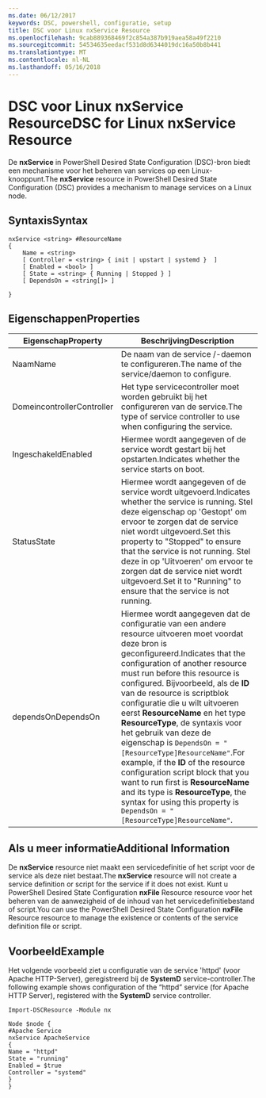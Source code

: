 ```yaml
---
ms.date: 06/12/2017
keywords: DSC, powershell, configuratie, setup
title: DSC voor Linux nxService Resource
ms.openlocfilehash: 9cab889368469f2c854a387b919aea58a49f2210
ms.sourcegitcommit: 54534635eedacf531d8d6344019dc16a50b8b441
ms.translationtype: MT
ms.contentlocale: nl-NL
ms.lasthandoff: 05/16/2018
---
```

# <a name="dsc-for-linux-nxservice-resource"></a><span data-ttu-id="174a4-103">DSC voor Linux nxService Resource</span><span class="sxs-lookup"><span data-stu-id="174a4-103">DSC for Linux nxService Resource</span></span>

<span data-ttu-id="174a4-104">De **nxService** in PowerShell Desired State Configuration (DSC)-bron biedt een mechanisme voor het beheren van services op een Linux-knooppunt.</span><span class="sxs-lookup"><span data-stu-id="174a4-104">The **nxService** resource in PowerShell Desired State Configuration (DSC) provides a mechanism to manage services on a Linux node.</span></span>

## <a name="syntax"></a><span data-ttu-id="174a4-105">Syntaxis</span><span class="sxs-lookup"><span data-stu-id="174a4-105">Syntax</span></span>

```
nxService <string> #ResourceName
{
    Name = <string>
    [ Controller = <string> { init | upstart | systemd }  ]
    [ Enabled = <bool> ]
    [ State = <string> { Running | Stopped } ]
    [ DependsOn = <string[]> ]

}
```

## <a name="properties"></a><span data-ttu-id="174a4-106">Eigenschappen</span><span class="sxs-lookup"><span data-stu-id="174a4-106">Properties</span></span>
|  <span data-ttu-id="174a4-107">Eigenschap</span><span class="sxs-lookup"><span data-stu-id="174a4-107">Property</span></span> |  <span data-ttu-id="174a4-108">Beschrijving</span><span class="sxs-lookup"><span data-stu-id="174a4-108">Description</span></span> |
|---|---|
| <span data-ttu-id="174a4-109">Naam</span><span class="sxs-lookup"><span data-stu-id="174a4-109">Name</span></span>| <span data-ttu-id="174a4-110">De naam van de service /-daemon te configureren.</span><span class="sxs-lookup"><span data-stu-id="174a4-110">The name of the service/daemon to configure.</span></span>|
| <span data-ttu-id="174a4-111">Domeincontroller</span><span class="sxs-lookup"><span data-stu-id="174a4-111">Controller</span></span>| <span data-ttu-id="174a4-112">Het type servicecontroller moet worden gebruikt bij het configureren van de service.</span><span class="sxs-lookup"><span data-stu-id="174a4-112">The type of service controller to use when configuring the service.</span></span>|
| <span data-ttu-id="174a4-113">Ingeschakeld</span><span class="sxs-lookup"><span data-stu-id="174a4-113">Enabled</span></span>| <span data-ttu-id="174a4-114">Hiermee wordt aangegeven of de service wordt gestart bij het opstarten.</span><span class="sxs-lookup"><span data-stu-id="174a4-114">Indicates whether the service starts on boot.</span></span>|
| <span data-ttu-id="174a4-115">Status</span><span class="sxs-lookup"><span data-stu-id="174a4-115">State</span></span>| <span data-ttu-id="174a4-116">Hiermee wordt aangegeven of de service wordt uitgevoerd.</span><span class="sxs-lookup"><span data-stu-id="174a4-116">Indicates whether the service is running.</span></span> <span data-ttu-id="174a4-117">Stel deze eigenschap op 'Gestopt' om ervoor te zorgen dat de service niet wordt uitgevoerd.</span><span class="sxs-lookup"><span data-stu-id="174a4-117">Set this property to "Stopped" to ensure that the service is not running.</span></span> <span data-ttu-id="174a4-118">Stel deze in op 'Uitvoeren' om ervoor te zorgen dat de service niet wordt uitgevoerd.</span><span class="sxs-lookup"><span data-stu-id="174a4-118">Set it to "Running" to ensure that the service is not running.</span></span>|
| <span data-ttu-id="174a4-119">dependsOn</span><span class="sxs-lookup"><span data-stu-id="174a4-119">DependsOn</span></span> | <span data-ttu-id="174a4-120">Hiermee wordt aangegeven dat de configuratie van een andere resource uitvoeren moet voordat deze bron is geconfigureerd.</span><span class="sxs-lookup"><span data-stu-id="174a4-120">Indicates that the configuration of another resource must run before this resource is configured.</span></span> <span data-ttu-id="174a4-121">Bijvoorbeeld, als de **ID** van de resource is scriptblok configuratie die u wilt uitvoeren eerst **ResourceName** en het type **ResourceType**, de syntaxis voor het gebruik van deze de eigenschap is `DependsOn = "[ResourceType]ResourceName"`.</span><span class="sxs-lookup"><span data-stu-id="174a4-121">For example, if the **ID** of the resource configuration script block that you want to run first is **ResourceName** and its type is **ResourceType**, the syntax for using this property is `DependsOn = "[ResourceType]ResourceName"`.</span></span>|


## <a name="additional-information"></a><span data-ttu-id="174a4-122">Als u meer informatie</span><span class="sxs-lookup"><span data-stu-id="174a4-122">Additional Information</span></span>

<span data-ttu-id="174a4-123">De **nxService** resource niet maakt een servicedefinitie of het script voor de service als deze niet bestaat.</span><span class="sxs-lookup"><span data-stu-id="174a4-123">The **nxService** resource will not create a service definition or script for the service if it does not exist.</span></span> <span data-ttu-id="174a4-124">Kunt u PowerShell Desired State Configuration **nxFile** Resource resource voor het beheren van de aanwezigheid of de inhoud van het servicedefinitiebestand of script.</span><span class="sxs-lookup"><span data-stu-id="174a4-124">You can use the PowerShell Desired State Configuration **nxFile** Resource resource to manage the existence or contents of the service definition file or script.</span></span>

## <a name="example"></a><span data-ttu-id="174a4-125">Voorbeeld</span><span class="sxs-lookup"><span data-stu-id="174a4-125">Example</span></span>

<span data-ttu-id="174a4-126">Het volgende voorbeeld ziet u configuratie van de service 'httpd' (voor Apache HTTP-Server), geregistreerd bij de **SystemD** service-controller.</span><span class="sxs-lookup"><span data-stu-id="174a4-126">The following example shows configuration of the “httpd” service (for Apache HTTP Server), registered with the **SystemD** service controller.</span></span>

```
Import-DSCResource -Module nx

Node $node {
#Apache Service
nxService ApacheService
{
Name = "httpd"
State = "running"
Enabled = $true
Controller = "systemd"
}
}
```